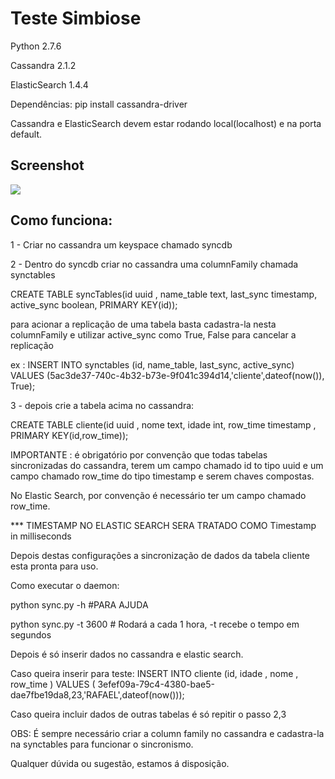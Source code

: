 # Teste Simbiose

Python 2.7.6

Cassandra 2.1.2

ElasticSearch 1.4.4

Dependências: pip install cassandra-driver

Cassandra e ElasticSearch devem estar rodando local(localhost) e na porta default.

## Screenshot

![](http://i62.tinypic.com/23nx2r.png)

## Como funciona:

1 - Criar no cassandra um keyspace chamado syncdb

2 - Dentro do syncdb criar no cassandra uma columnFamily chamada synctables

CREATE TABLE syncTables(id uuid , name_table text, last_sync timestamp, active_sync boolean, PRIMARY KEY(id));

para acionar a replicação de uma tabela basta cadastra-la nesta columnFamily e utilizar active_sync como True, False para cancelar a replicação

ex : INSERT INTO synctables (id, name_table, last_sync, active_sync) VALUES (5ac3de37-740c-4b32-b73e-9f041c394d14,'cliente',dateof(now()), True);

3 - depois crie a tabela acima no cassandra:

CREATE TABLE cliente(id uuid ,
          nome text,
          idade int,
          row_time timestamp ,
          PRIMARY KEY(id,row_time));

IMPORTANTE : é obrigatório por convenção que todas tabelas sincronizadas do cassandra, terem um campo chamado id to tipo uuid e um campo chamado row_time do tipo timestamp e serem chaves compostas.

No Elastic Search, por convenção é necessário ter um campo chamado row_time.

*** TIMESTAMP NO ELASTIC SEARCH SERA TRATADO COMO Timestamp in milliseconds

Depois destas configurações a sincronização de dados da tabela cliente esta pronta para uso.

Como executar o daemon:

python sync.py -h #PARA AJUDA

python sync.py -t 3600 # Rodará a cada 1 hora, -t recebe o tempo em segundos

Depois é só inserir dados no cassandra e elastic search.

Caso queira inserir para teste: INSERT INTO cliente (id, idade , nome , row_time ) VALUES ( 3efef09a-79c4-4380-bae5-dae7fbe19da8,23,'RAFAEL',dateof(now()));

Caso queira incluir dados de outras tabelas é só repitir o passo 2,3

OBS: É sempre necessário criar a column family no cassandra e cadastra-la na synctables para funcionar o sincronismo. 

Qualquer dúvida ou sugestão, estamos á disposição.
